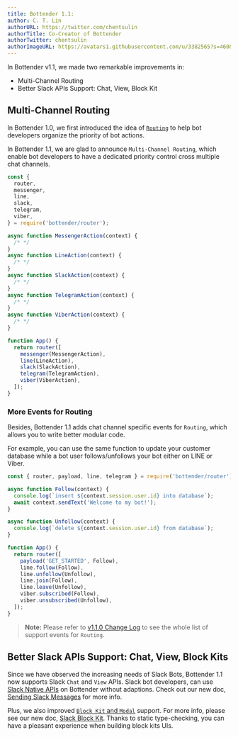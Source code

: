 ```yaml
---
title: Bottender 1.1: 
author: C. T. Lin
authorURL: https://twitter.com/chentsulin
authorTitle: Co-Creator of Bottender
authorTwitter: chentsulin
authorImageURL: https://avatars1.githubusercontent.com/u/3382565?s=460&v=4
---
```


In Bottender v1.1, we made two remarkable improvements in:

- Multi-Channel Routing
- Better Slack APIs Support: Chat, View, Block Kit

## Multi-Channel Routing

In Bottender 1.0, we first introduced the idea of [`Routing`](../../docs/the-basics-routing) to help bot developers organize the priority of bot actions.

In Bottender 1.1, we are glad to announce `Multi-Channel Routing`, which enable bot developers to have a dedicated priority control cross multiple chat channels.

```js
const {
  router,
  messenger,
  line,
  slack,
  telegram,
  viber,
} = require('bottender/router');

async function MessengerAction(context) {
  /* */
}
async function LineAction(context) {
  /* */
}
async function SlackAction(context) {
  /* */
}
async function TelegramAction(context) {
  /* */
}
async function ViberAction(context) {
  /* */
}

function App() {
  return router([
    messenger(MessengerAction),
    line(LineAction),
    slack(SlackAction),
    telegram(TelegramAction),
    viber(ViberAction),
  ]);
}
```

### More Events for Routing

Besides, Bottender 1.1 adds chat channel specific events for `Routing`, which allows you to write better modular code.

For example, you can use the same function to update your customer database while a bot user follows/unfollows your bot either on LINE or Viber.

```js
const { router, payload, line, telegram } = require('bottender/router');

async function Follow(context) {
  console.log(`insert ${context.session.user.id} into database`);
  await context.sendText('Welcome to my bot!');
}

async function Unfollow(context) {
  console.log(`delete ${context.session.user.id} from database`);
}

function App() {
  return router([
    payload('GET_STARTED', Follow),
    line.follow(Follow),
    line.unfollow(Unfollow),
    line.join(Follow),
    line.leave(Unfollow),
    viber.subscribed(Follow),
    viber.unsubscribed(Unfollow),
  ]);
}
```

> **Note:**
> Please refer to [v1.1.0 Change Log](https://github.com/Yoctol/bottender/releases/tag/v1.1.0) to see the whole list of support events for `Routing`.

## Better Slack APIs Support: Chat, View, Block Kits

Since we have observed the increasing needs of Slack Bots, Bottender 1.1 now supports Slack `Chat` and `View` APIs. Slack bot developers, can use [Slack Native APIs](https://api.slack.com/methods) on Bottender without adaptions. Check out our new doc, [Sending Slack Messages](../../docs/channel-slack-sending-messages.md) for more info.

Plus, we also improved [`Block Kit` and `Modal`](https://api.slack.com/block-kit) support. For more info, please see our new doc, [Slack Block Kit](../../docs/channel-slack-block-kit.md). Thanks to static type-checking, you can have a pleasant experience when building block kits UIs.
